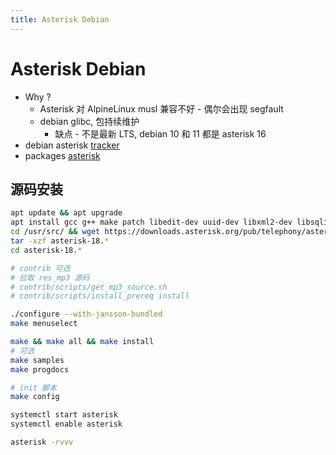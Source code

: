 ```yaml
---
title: Asterisk Debian
---
```


# Asterisk Debian

- Why ?
  - Asterisk 对 AlpineLinux musl 兼容不好 - 偶尔会出现 segfault
  - debian glibc, 包持续维护
    - 缺点 - 不是最新 LTS, debian 10 和 11 都是 asterisk 16
- debian asterisk [tracker](https://tracker.debian.org/pkg/asterisk)
- packages [asterisk](https://packages.debian.org/search?keywords=asterisk)

## 源码安装

```bash
apt update && apt upgrade
apt install gcc g++ make patch libedit-dev uuid-dev libxml2-dev libsqlite3-dev libssl-dev
cd /usr/src/ && wget https://downloads.asterisk.org/pub/telephony/asterisk/asterisk-18-current.tar.gz
tar -xzf asterisk-18.*
cd asterisk-18.*

# contrib 可选
# 拉取 res_mp3 源码
# contrib/scripts/get_mp3_source.sh
# contrib/scripts/install_prereq install

./configure --with-jansson-bundled
make menuselect

make && make all && make install
# 可选
make samples
make progdocs

# init 脚本
make config

systemctl start asterisk
systemctl enable asterisk

asterisk -rvvv
```
